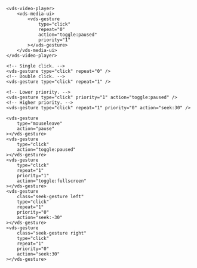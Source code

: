 <script>
import Docs from './_Docs.md';
</script>

<Docs>

```html:copy-highlight:slot=usage{3-8}
<vds-video-player>
	<vds-media-ui>
		<vds-gesture
			type="click"
			repeat="0"
			action="toggle:paused"
			priority="1"
		></vds-gesture>
	</vds-media-ui>
</vds-video-player>
```

```html:slot=repeat
<!-- Single click. -->
<vds-gesture type="click" repeat="0" />
<!-- Double click. -->
<vds-gesture type="click" repeat="1" />
```

```html:slot=priority
<!-- Lower priority. -->
<vds-gesture type="click" priority="1" action="toggle:paused" />
<!-- Higher priority. -->
<vds-gesture type="click" repeat="1" priority="0" action="seek:30" />
```

```html:copy:slot=styling
<vds-gesture
	type="mouseleave"
	action="pause"
></vds-gesture>
<vds-gesture
	type="click"
	action="toggle:paused"
></vds-gesture>
<vds-gesture
	type="click"
	repeat="1"
	priority="1"
	action="toggle:fullscreen"
></vds-gesture>
<vds-gesture
	class="seek-gesture left"
	type="click"
	repeat="1"
	priority="0"
	action="seek:-30"
></vds-gesture>
<vds-gesture
	class="seek-gesture right"
	type="click"
	repeat="1"
	priority="0"
	action="seek:30"
></vds-gesture>
```

</Docs>

